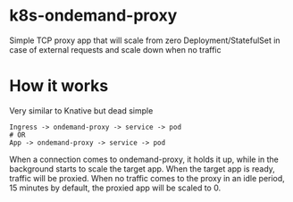 # k8s-ondemand-proxy
Simple TCP proxy app that will scale from zero Deployment/StatefulSet  in case of external requests and scale down when no traffic

# How it works
Very similar to Knative but dead simple
```
Ingress -> ondemand-proxy -> service -> pod
# OR
App -> ondemand-proxy -> service -> pod
```

When a connection comes to ondemand-proxy, it holds it up, while in the background starts to scale the target app.
When the target app is ready, traffic will be proxied.
When no traffic comes to the proxy in an idle period, 15 minutes by default, the proxied app will be scaled to 0.
